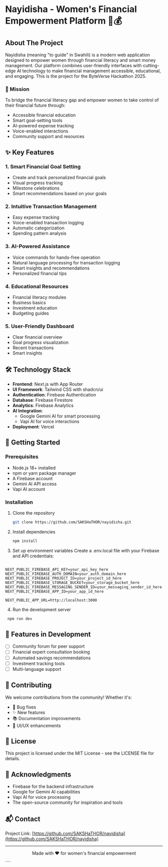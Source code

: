 # Nayidisha - Women's Financial Empowerment Platform 💪💰

## About The Project

Nayidisha (meaning "to guide" in Swahili) is a modern web application designed to empower women through financial literacy and smart money management. Our platform combines user-friendly interfaces with cutting-edge AI technology to make financial management accessible, educational, and engaging.
This is the project for the ByteVerse Hackathon 2025.

### 🎯 Mission

To bridge the financial literacy gap and empower women to take control of their financial future through:

- Accessible financial education
- Smart goal-setting tools
- AI-powered expense tracking
- Voice-enabled interactions
- Community support and resources

## ✨ Key Features

### 1. Smart Financial Goal Setting

- Create and track personalized financial goals
- Visual progress tracking
- Milestone celebrations
- Smart recommendations based on your goals

### 2. Intuitive Transaction Management

- Easy expense tracking
- Voice-enabled transaction logging
- Automatic categorization
- Spending pattern analysis

### 3. AI-Powered Assistance

- Voice commands for hands-free operation
- Natural language processing for transaction logging
- Smart insights and recommendations
- Personalized financial tips

### 4. Educational Resources

- Financial literacy modules
- Business basics
- Investment education
- Budgeting guides

### 5. User-Friendly Dashboard

- Clear financial overview
- Goal progress visualization
- Recent transactions
- Smart insights

## 🛠️ Technology Stack

- **Frontend**: Next.js with App Router
- **UI Framework**: Tailwind CSS with shadcn/ui
- **Authentication**: Firebase Authentication
- **Database**: Firebase Firestore
- **Analytics**: Firebase Analytics
- **AI Integration**:
  - Google Gemini AI for smart processing
  - Vapi AI for voice interactions
- **Deployment**: Vercel

## 🚀 Getting Started

### Prerequisites

- Node.js 18+ installed
- npm or yarn package manager
- A Firebase account
- Gemini AI API access
- Vapi AI account

### Installation

1. Clone the repository

   ```bash
   git clone https://github.com/SAKSHaTHOR/nayidisha.git
   ```

2. Install dependencies

   ```bash
   npm install
   ```

3. Set up environment variables
   Create a .env.local file with your Firebase and API credentials:

```env

NEXT_PUBLIC_FIREBASE_API_KEY=your_api_key_here
NEXT_PUBLIC_FIREBASE_AUTH_DOMAIN=your_auth_domain_here
NEXT_PUBLIC_FIREBASE_PROJECT_ID=your_project_id_here
NEXT_PUBLIC_FIREBASE_STORAGE_BUCKET=your_storage_bucket_here
NEXT_PUBLIC_FIREBASE_MESSAGING_SENDER_ID=your_messaging_sender_id_here
NEXT_PUBLIC_FIREBASE_APP_ID=your_app_id_here

NEXT_PUBLIC_APP_URL=http://localhost:3000

 ```

4. Run the development server
```bash
 npm run dev
```

## 🌟 Features in Development

- [ ] Community forum for peer support
- [ ] Financial expert consultation booking
- [ ] Automated savings recommendations
- [ ] Investment tracking tools
- [ ] Multi-language support

## 🤝 Contributing

We welcome contributions from the community! Whether it's:

- 🐛 Bug fixes
- ✨ New features
- 📚 Documentation improvements
- 🎨 UI/UX enhancements

## 📜 License

This project is licensed under the MIT License - see the LICENSE file for details.

## 🙏 Acknowledgments

- Firebase for the backend infrastructure
- Google for Gemini AI capabilities
- Vapi AI for voice processing
- The open-source community for inspiration and tools

## 📬 Contact

Project Link: [https://github.com/SAKSHaTHOR/nayidisha](https://github.com/SAKSHaTHOR/nayidisha)

---

<p align="center">Made with ❤️ for women's financial empowerment</p>
````
